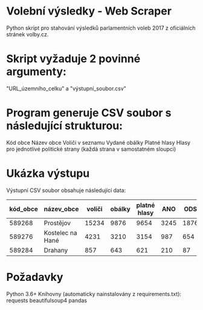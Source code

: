 # Volební výsledky - Web Scraper

Python skript pro stahování výsledků parlamentních voleb 2017 z oficiálních stránek volby.cz.

# Skript vyžaduje 2 povinné argumenty:
"URL_územního_celku" a "výstupní_soubor.csv"

# Program generuje CSV soubor s následující strukturou:
Kód obce
Název obce
Voliči v seznamu
Vydané obálky
Platné hlasy
Hlasy pro jednotlivé politické strany (každá strana v samostatném sloupci)

# Ukázka výstupu

Výstupní CSV soubor obsahuje následující data:

| kód_obce | název_obce       | voliči | obálky | platné hlasy | ANO | ODS | SPD | Piráti | STAN | KDU-ČSL | TOP 09 |
|----------|------------------|--------|--------|--------------|-----|-----|-----|--------|------|---------|--------|
| 589268   | Prostějov        | 15234  | 9876   | 9654         | 3245| 1876| 987 | 654    | 321  | 543     | 210    |
| 589276   | Kostelec na Hané | 4231   | 3210   | 3154         | 987 | 654 | 321 | 210    | 98   | 154     | 87     |
| 589284   | Drahany          | 857    | 643    | 621          | 210 | 87  | 65  | 43     | 21   | 54      | 32     |


# Požadavky

Python 3.6+
Knihovny (automaticky nainstalovány z requirements.txt):
requests
beautifulsoup4
pandas
